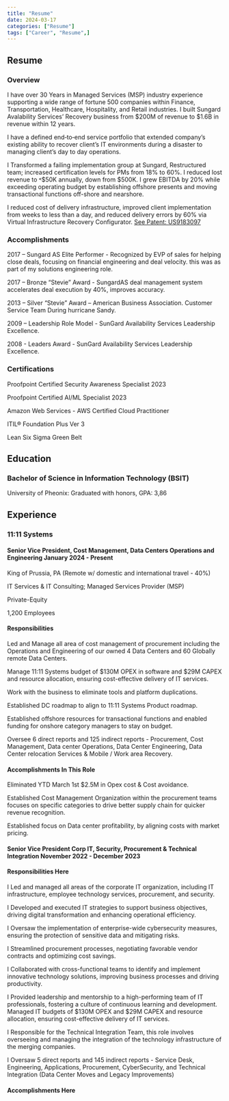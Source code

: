 ```yaml
---
title: "Resume"
date: 2024-03-17
categories: ["Resume"]
tags: ["Career", "Resume",]
---
```


## Resume

### Overview

I have over 30 Years in Managed Services (MSP) industry experience supporting a wide range of fortune 500 companies within Finance, Transportation, Healthcare, Hospitality, and Retail industries. I built Sungard Avalability Services’ Recovery business from $200M of revenue to $1.6B in revenue within 12 years. 

I have a defined end‐to‐end service portfolio that extended company’s existing ability to recover client’s IT environments during a disaster to managing client’s day to day operations.

I Transformed a failing implementation group at Sungard, Restructured team; increased certification levels for PMs from 18% to 60%. I reduced lost revenue to ˂$50K annually, down from $500K. I grew EBITDA by 20% while exceeding operating budget by establishing offshore presents and moving transactional functions off-shore and nearshore.

I reduced cost of delivery infrastructure, improved client implementation from weeks to less than a day, and reduced delivery errors by 60% via Virtual Infrastructure Recovery Configurator. [See Patent: US9183097]("")

### Accomplishments

2017 – Sungard AS Elite Performer - Recognized by EVP of sales for helping close deals, focusing on financial engineering and deal velocity. this was as part of my solutions engineering role.

2017 – Bronze “Stevie” Award - SungardAS deal management system accelerates deal execution by 40%, improves accuracy.

2013 – Silver “Stevie” Award – American Business Association. Customer Service Team  During hurricane Sandy.

2009 – Leadership Role Model - SunGard Availability Services Leadership Excellence.

2008 - Leaders Award - SunGard Availability Services Leadership Excellence.

### Certifications

Proofpoint Certified Security Awareness Specialist 2023 

Proofpoint Certified AI/ML Specialist 2023

Amazon Web Services - AWS Certified Cloud Practitioner

ITIL® Foundation Plus Ver 3

Lean Six Sigma Green Belt

## Education

### Bachelor of Science in Information Technology (BSIT)

University of Pheonix: Graduated with honors, GPA: 3,86

## Experience

### 11:11 Systems

#### Senior Vice President, Cost Management, Data Centers Operations and Engineering January 2024 - Present

King of Prussia, PA (Remote w/ domestic and international travel - 40%)

IT Services & IT Consulting; Managed Services Provider (MSP)

Private-Equity

1,200 Employees

#### Responsibilities

Led and Manage all area of cost management of procurement including the Operations and Engineering of our owned 4 Data Centers and 60 Globally remote Data Centers.

Manage 11:11 Systems budget of $130M OPEX in software and $29M CAPEX and resource allocation, ensuring cost-effective delivery of IT services.

Work with the business to eliminate tools and platform duplications.

Established DC roadmap to align to 11:11 Systems Product roadmap.

Established offshore resources for transactional functions and enabled funding for onshore category managers to stay on budget.

Oversee 6 direct reports and 125 indirect reports - Procurement, Cost Management, Data center Operations, Data Center Engineering, Data Center relocation Services & Mobile / Work area Recovery.

#### Accomplishments In This Role

Eliminated YTD March 1st $2.5M in Opex cost & Cost avoidance.

Established Cost Management Organization within the procurement teams focuses on specific categories to drive better supply chain for quicker revenue recognition.

Established focus on Data center profitability, by aligning costs with market pricing.

#### Senior Vice President Corp IT, Security, Procurement & Technical Integration November 2022 - December 2023

#### Responsibilities Here

I Led and managed all areas of the corporate IT organization, including IT infrastructure, employee technology services, procurement, and security.

I Developed and executed IT strategies to support business objectives, driving digital transformation and enhancing operational efficiency.

I Oversaw the implementation of enterprise-wide cybersecurity measures, ensuring the protection of sensitive data and mitigating risks.

I Streamlined procurement processes, negotiating favorable vendor contracts and optimizing cost savings.

I Collaborated with cross-functional teams to identify and implement innovative technology solutions, improving business processes and driving productivity.

I Provided leadership and mentorship to a high-performing team of IT professionals, fostering a culture of continuous learning and development.
Managed IT budgets of $130M OPEX and $29M CAPEX and resource allocation, ensuring cost-effective delivery of IT services.

I Responsible for the Technical Integration Team, this role involves overseeing and managing the integration of the technology infrastructure of the merging companies.

I Oversaw 5 direct reports and 145 indirect reports - Service Desk, Engineering, Applications, Procurement, CyberSecurity, and Technical Integration (Data Center Moves and Legacy Improvements)

#### Accomplishments Here
